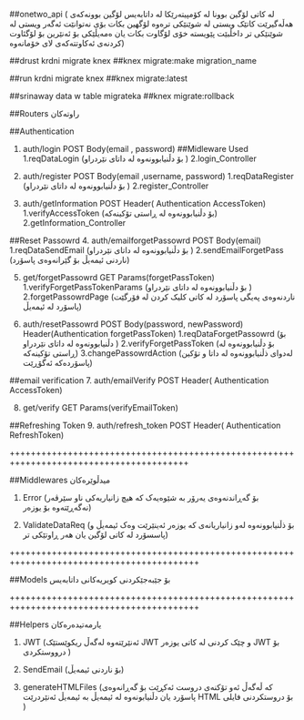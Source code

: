 ##onetwo_api
(
لە کاتی لۆگین بوونا لە کۆمپیتەرێکا لە داتابەیس لۆگین بوونەکەی هەڵەگیرێت کاتێک ویستی لە شوێنێکی ترەوە لۆگهین بکات بۆی نەتوانێت
ئەگەر ویستی لە شوێنێکی تر داخڵبێت پێویستە خۆی لۆگاوت بکات یان ەمەیڵێکی بۆ ئەنێرین بۆ لۆگئاوت کردنەی ئەکاوتتەکەی لای خۆمانەوە)

##drust krdni migrate knex
##knex migrate:make migration_name

##run krdni migrate knex
##knex migrate:latest

##srinaway data w table migrateka
##knex migrate:rollback

##Routers راوتەکان

##Authentication

1. auth/login POST Body(email , password)
   ##Midleware Used
   1.reqDataLogin (بۆ دڵنیابوونەوە لە داتای نێردراو )
   2.login_Controller

2. auth/register POST Body(email ,username, password)
   1.reqDataRegister (بۆ دڵنیابوونەوە لە داتای نێردراو )
   2.register_Controller

3. auth/getInformation POST Header( Authentication AccessToken)
   1.verifyAccessToken (بۆ دڵنیابوونەوە لە ڕاستی تۆکینەکە)
   2.getInformation_Controller

##Reset Passowrd 4. auth/emailforgetPassowrd POST Body(email)
1.reqDataSendEmail (بۆ دڵنیابوونەوە لە داتای نێردراو )
2.sendEmailForgetPass (ناردنی ئیمەیڵ بۆ گێرانەوەی پاسۆرد)

5. get/forgetPassowrd GET Params(forgetPassToken)
   1.verifyForgetPassTokenParams (بۆ دڵنیابوونەوە لە داتای نێردراو )
   2.forgetPassowrdPage (ناردنەوەی پەیگی پاسۆرد لە کاتی کلیک کردن لە فۆرگێت پاسۆرد لە ئیمەیڵ)

6. auth/resetPassowrd POST Body(password, newPassword) Header(Authentication forgetPassToken)
   1.reqDataForgetPassowrd (بۆ دڵنیابوونەوە لە داتای نێردراو )
   2.verifyForgetPassToken (بۆ دڵنیابوونەوە لە ڕاستی تۆکینەکە)
   3.changePassowrdAction (لەدوای ذڵنیابوونەوە لە داتا و تۆکین پاسۆردەکە ئەگۆڕێت)

##email verification 7. auth/emailVerify POST Header( Authentication AccessToken)

8. get/verify GET Params(verifyEmailToken)

##Refreshing Token 9. auth/refresh_token POST Header( Authentication RefreshToken)

++++++++++++++++++++++++++++++++++++++++++++++++++++++++++++++++++++++++++++++++++++++++

##Middlewares میدڵوێرەکان

1. Error (بۆ گەڕاندنەوەی یەرۆر بە شێوەیەک کە هیچ زانیاریەکی ناو سێرڤەر نەگەڕێتەوە بۆ یوزەر)

2. ValidateDataReq (بۆ ذڵنیابوونەوە لەو زانیاریانەی کە یوزەر ئەینێرێت وەک ئیمەیڵ و پاسسۆرد لە کاتی لۆگین یان هەر ڕاوتێکی تر)

++++++++++++++++++++++++++++++++++++++++++++++++++++++++++++++++++++++++++++++++++++++++++

##Models
بۆ جێبەجێکردنی کویریەکانی داتابەیس

++++++++++++++++++++++++++++++++++++++++++++++++++++++++++++++++++++++++++++++++++++++++++

##Helpers یارمەتیدەرەکان

1. JWT (ئەنێرێتەوە لەگەڵ ریکوێستێک JWT و چێک کردنی لە کاتی یوزەر JWT بۆ درووستکردی )

2. SendEmail (بۆ ناردنی ئیمەیڵ)

3. generateHTMLFiles (کە ڵەگەڵ ئەو تۆکنەی دروست ئەکڕێت بۆ گەڕانەوەی پاسۆرد یان دڵنیابونەوە لە ئیمەیڵ بە ئیمەیڵ ئەنێردرێت HTML بۆ دروستکردنی فایلی )
